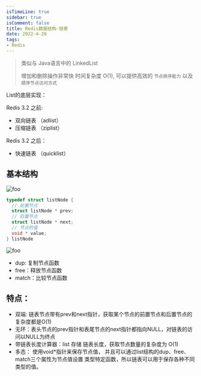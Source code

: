 ```yaml
---
isTimeLine: true
sidebar: true
isComment: false
title: Redis数据结构-链表
date: 2022-4-20
tags:
- Redis
---
```


> 类似与 Java语言中的 LinkedList
>
> 增加和删除操作非常快 时间复杂度 O(1), 可以提供高效的 `节点排序能力` 以及 `顺序节点访问方式`

List的底层实现：

Redis 3.2 之前: 

- 双向链表 （adlist）
- 压缩链表 （ziplist）

Redis 3.2 之后：

- 快速链表 （quicklist）

## 基本结构

<img :src="$withBase('/middleware/redislearn/Reids链表.png')" alt="foo">

```C
typedef struct listNode { 
  // 前置节点    
  struct listNode * prev;    
  // 后置节点   
  struct listNode * next;   
  // 节点的值    
  void * value; 
} listNode
```

<img :src="$withBase('/middleware/redislearn/redisList.png')" alt="foo">

- dup:  复制节点函数
- free：释放节点函数
- match：比较节点函数

## 特点：

- 双端:  链表节点带有prev和next指针，获取某个节点的前置节点和后置节点的复杂度都是O(1)
- 无环：表头节点的prev指针和表尾节点的next指针都指向NULL，对链表的访问以NULL为终点
- 带链表长度计算器：list 存储 链表长度，获取节点数量的复杂度为 O(1)
- 多态： 使用void*指针来保存节点值， 并且可以通过list结构的dup、free、match三个属性为节点值设置
  类型特定函数，所以链表可以用于保存各种不同类型的值。